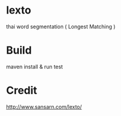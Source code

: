 # lexto
thai word segmentation  ( Longest Matching )


# Build
maven install & run test


# Credit 
http://www.sansarn.com/lexto/

